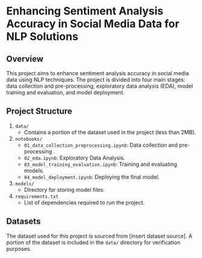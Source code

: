 # Enhancing Sentiment Analysis Accuracy in Social Media Data for NLP Solutions

## Overview
This project aims to enhance sentiment analysis accuracy in social media data using NLP techniques. The project is divided into four main stages: data collection and pre-processing, exploratory data analysis (EDA), model training and evaluation, and model deployment.

## Project Structure
1. `data/`
   - Contains a portion of the dataset used in the project (less than 2MB).
2. `notebooks/`
   - `01_data_collection_preprocessing.ipynb`: Data collection and pre-processing .
   - `02_eda.ipynb`: Exploratory Data Analysis.
   - `03_model_training_evaluation.ipynb`: Training and evaluating models.
   - `04_model_deployment.ipynb`: Deploying the final model.
3. `models/`
   - Directory for storing model files.
4. `requirements.txt`
   - List of dependencies required to run the project.


## Datasets
The dataset used for this project is sourced from [insert dataset source]. A portion of the dataset is included in the `data/` directory for verification purposes.




